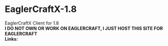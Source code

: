 # EaglerCraftX-1.8
EaglerCraftX Client for 1.8  
**I DO NOT OWN OR WORK ON EAGLERCRAFT, I JUST HOST THIS SITE FOR EAGLERCRAFT**  
**Links:**
